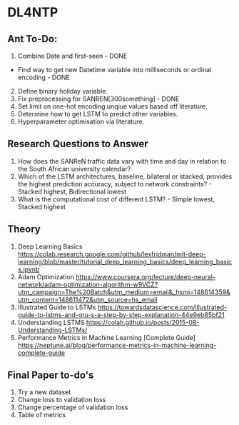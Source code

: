 # DL4NTP
## Ant To-Do:
1. Combine Date and first-seen - DONE
- Find way to get new Datetime variable into milliseconds or ordinal encoding - DONE
2. Define binary holiday variable. 
3. Fix preprocessing for SANREN[300something] - DONE
4. Set limit on one-hot encoding unqiue values based off literature.
5. Determine how to get LSTM to predict other variables. 
6. Hyperparameter optimisation via literature.

## Research Questions to Answer
1. How does the SANReN traffic data vary with time
and day in relation to the South African university
calendar?
2. Which of the LSTM architectures, baseline, bilateral
or stacked, provides the highest prediction accuracy,
subject to network constraints? - Stacked highest, Bidirectional lowest
3. What is the computational cost of different LSTM? - Simple lowest, Stacked highest

## Theory
1. Deep Learning Basics https://colab.research.google.com/github/lexfridman/mit-deep-learning/blob/master/tutorial_deep_learning_basics/deep_learning_basics.ipynb
2. Adam Optimization https://www.coursera.org/lecture/deep-neural-network/adam-optimization-algorithm-w9VCZ?utm_campaign=The%20Batch&utm_medium=email&_hsmi=148614359&utm_content=148611472&utm_source=hs_email
3. Illustrated Guide to LSTMs https://towardsdatascience.com/illustrated-guide-to-lstms-and-gru-s-a-step-by-step-explanation-44e9eb85bf21
4. Understanding LSTMS https://colah.github.io/posts/2015-08-Understanding-LSTMs/
5. Performance Metrics in Machine Learning [Complete Guide] https://neptune.ai/blog/performance-metrics-in-machine-learning-complete-guide

## Final Paper to-do's
1. Try a new dataset
2. Change loss to validation loss
3. Change percentage of validation loss
4. Table of metrics
